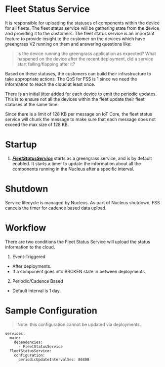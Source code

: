 # Fleet Status Service
It is responsible for uploading the statuses of components within the device for all fleets. 
The fleet status service will be gathering state from the device and providing it to the customers. The fleet status service is
an important feature to provide insight to the customer on the devices which have greengrass V2 running on them and
answering questions like:
  > Is the device running the greengrass application as expected?
  > What happened on the device after the recent deployment, did a service start failing/flapping after it?

Based on these statuses, the customers can build their infrastructure to take appropriate actions.
The QoS for FSS is 1 since we need the information to reach the cloud at least once.

There is an initial jitter added for each device to emit the periodic updates. This is to ensure not all the devices within the fleet
update their fleet statuses at the same time.

Since there is a limit of 128 KB per message on IoT Core, the fleet status service will chunk the message to make sure
 that each message does not exceed the max size of 128 KB.

# Startup
1. [***FleetStatusService***](FleetStatusService.java) starts as a greengrass service, and is by default enabled. It
starts a timer to update the information about all the components running
in the Nucleus after a specific interval.

# Shutdown
Service lifecycle is managed by Nucleus. As part of Nucleus shutdown, FSS cancels the timer for cadence based data
 upload.

# Workflow
There are two conditions the Fleet Status Service will upload the status information to the cloud.
1. Event-Triggered
- After deployments.
- If a component goes into BROKEN state in between deployments. 
2. Periodic/Cadence Based
- Default interval is 1 day.

# Sample Configuration
> Note: this configuration cannot be updated via deployments.
```
services:
  main:
    dependencies:
      - FleetStatusService
  FleetStatusService:
    configuration:
      periodicUpdateIntervalSec: 86400
```
